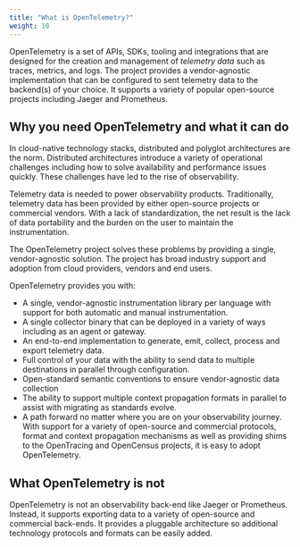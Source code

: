 ```yaml
---
title: "What is OpenTelemetry?"
weight: 10
---
```


OpenTelemetry is a set of APIs, SDKs, tooling and integrations that are
designed for the creation and management of _telemetry data_ such as traces,
metrics, and logs. The project provides a vendor-agnostic implementation that
can be configured to sent telemetry data to the backend(s) of your choice.
It supports a variety of popular open-source projects including Jaeger and
Prometheus.

## Why you need OpenTelemetry and what it can do

In cloud-native technology stacks, distributed and polyglot architectures are
the norm. Distributed architectures introduce a variety of operational
challenges including how to solve availability and performance issues quickly.
These challenges have led to the rise of observability.

Telemetry data is needed to power observability products. Traditionally,
telemetry data has been provided by either open-source projects or commercial
vendors. With a lack of standardization, the net result is the lack of data
portability and the burden on the user to maintain the instrumentation.

The OpenTelemetry project solves these problems by providing a single,
vendor-agnostic solution. The project has broad industry support and adoption
from cloud providers, vendors and end users.

OpenTelemetry provides you with:

- A single, vendor-agnostic instrumentation library per language with support
  for both automatic and manual instrumentation.
- A single collector binary that can be deployed in a variety of ways including
  as an agent or gateway.
- An end-to-end implementation to generate, emit, collect, process and export
  telemetry data.
- Full control of your data with the ability to send data to multiple
  destinations in parallel through configuration.
- Open-standard semantic conventions to ensure vendor-agnostic data collection
- The ability to support multiple context propagation formats in parallel to
  assist with migrating as standards evolve.
- A path forward no matter where you are on your observability journey. With
  support for a variety of open-source and commercial protocols, format and
  context propagation mechanisms as well as providing shims to the OpenTracing
  and OpenCensus projects, it is easy to adopt OpenTelemetry.

## What OpenTelemetry is not

OpenTelemetry is not an observability back-end like Jaeger or Prometheus.
Instead, it supports exporting data to a variety of open-source and commercial
back-ends. It provides a pluggable architecture so additional technology
protocols and formats can be easily added.
